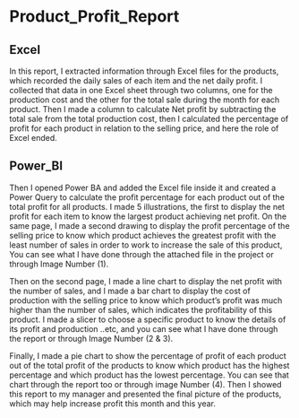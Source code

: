# Product_Profit_Report
## Excel
In this report, I extracted information through Excel files for the products, which recorded the daily sales of each item and the net daily profit. I collected that data in one Excel sheet through two columns, one for the production cost and the other for the total sale during the month for each product. Then I made a column to calculate Net profit by subtracting the total sale from the total production cost, then I calculated the percentage of profit for each product in relation to the selling price, and here the role of Excel ended.
## Power_BI
Then I opened Power BA and added the Excel file inside it and created a Power Query to calculate the profit percentage for each product out of the total profit for all products. I made 5 illustrations, the first to display the net profit for each item to know the largest product achieving net profit. On the same page, I made a second drawing to display the profit percentage of the selling price to know which product achieves the greatest profit with the least number of sales in order to work to increase the sale of this product, You can see what I have done through the attached file in the project or through Image Number (1).

Then on the second page, I made a line chart to display the net profit with the number of sales, and I made a bar chart to display the cost of production with the selling price to know which product’s profit was much higher than the number of sales, which indicates the profitability of this product. I made a slicer to choose a specific product to know the details of its profit and production ..etc, and you can see what I have done through the report or through Image Number (2 & 3).

Finally, I made a pie chart to show the percentage of profit of each product out of the total profit of the products to know which product has the highest percentage and which product has the lowest percentage. You can see that chart through the report too or through image Number (4).
Then I showed this report to my manager and presented the final picture of the products, which may help increase profit this month and this year.
